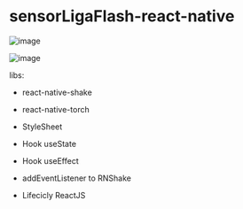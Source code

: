 # sensorLigaFlash-react-native

![image](https://user-images.githubusercontent.com/84300004/174488366-e560f8bf-0b2b-4b0d-9175-0a7661040765.png)

![image](https://user-images.githubusercontent.com/84300004/174488373-5207efc6-95fa-4672-bcfc-6948037e1eea.png)


libs:

- react-native-shake

- react-native-torch

- StyleSheet
- Hook useState
- Hook useEffect
- addEventListener to RNShake
- Lifecicly ReactJS
